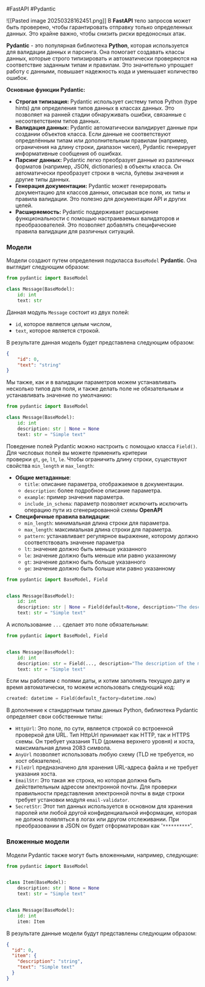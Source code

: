 #FastAPI #Pydantic 

![[Pasted image 20250328162451.png]]
В **FastAPI** тело запросов может быть проверено, чтобы гарантировать отправку только определенных данных. Это крайне важно, чтобы снизить риски вредоносных атак. 

**Pydantic** - это популярная библиотека **Python**, которая используется для валидации данных и парсинга. Она помогает создавать классы данных, которые строго типизировать и автоматически проверяются на соответствие заданным типам и правилам. Это значительно упрощает работу с данными, повышает надежность кода и уменьшает количество ошибок.

**Основные функции Pydantic:**
- **Строгая типизация:** Pydantic использует систему типов Python (type hints) для определения типов данных в классах данных. Это позволяет на ранней стадии обнаруживать ошибки, связанные с несоответствием типов данных.
- **Валидация данных:** Pydantic автоматически валидирует данные при создании объектов класса. Если данные не соответствуют определённым типам или дополнительным правилам (например, ограничения на длину строки, диапазон чисел), Pydantic генерирует информативные сообщения об ошибках.
- **Парсинг данных:** Pydantic легко преобразует данные из различных форматов (например, JSON, dictionaries) в объекты класса. Он автоматически преобразует строки в числа, булевы значения и другие типы данных.
- **Генерация документации:** Pydantic может генерировать документацию для классов данных, описывая все поля, их типы и правила валидации. Это полезно для документации API и других целей.
- **Расширяемость:** Pydantic поддерживает расширение функциональности с помощью настраиваемых валидаторов и преобразователей. Это позволяет добавлять специфические правила валидации для различных ситуаций.
### Модели
Модели создают путем определения подкласса `BaseModel` **Pydantic**. Она выглядит следующим образом:
```python
from pydantic import BaseModel

class Message(BaseModel):
    id: int
    text: str
```
Данная модуль `Message` состоит из двух полей:
- `id`, которое является целым числом,
- `text`, которое является строкой.

В результате данная модель будет представлена следующим образом:
```json
{
	"id": 0,
	"text": "string"
}
```
Мы также, как и в валидации параметров можем устанавливать несколько типов для поля, и также делать поле не обязательным и устанавливать значение по умолчанию:
```python
from pydantic import BaseModel

class Message(BaseModel):
    id: int
    description: str | None = None
    text: str = "Simple text"
```
Поведение полей Pydantic можно настроить с помощью класса `Field()`. Для числовых полей вы можете применить критерии проверки `gt`, `ge`, `lt`, `le`. Чтобы ограничить длину строки, существуют свойства `min_length` и `max_length`: 
- **Общие метаданные**:
	- `title`: описание параметра, отображаемое в документации.
	- `description`: более подробное описание параметра.
	- `example`: пример значения параметра.
	- `include_in_schema`: параметр позволяет исключить исключить операцию пути из сгенерированной схемы **OpenAPI**
-  **Специфичные правила валидации**:
	- `min_length`: минимальная длина строки для параметра.
	- `max_length`: максимальная длина строки для параметра.
	- `pattern`: устанавливает регулярное выражение, которому должно соответствовать значение параметра
	- `lt`: значение должно быть меньше указанного
	- `le`: значение должно быть меньше или равно указанному
	- `gt`: значение должно быть больше указанного
	- `ge`: значение должно быть больше или равно указанному

```python
from pydantic import BaseModel, Field


class Message(BaseModel):
    id: int
    description: str | None = Field(default=None, description="The description of the message", max_length=300)
    text: str = "Simple text"
```
А использование `...` сделает это поле обязательным:
```python
from pydantic import BaseModel, Field


class Message(BaseModel):
    id: int
    description: str = Field(..., description="The description of the message", max_length=300)
    text: str = "Simple text"
```
Если мы работаем с полями даты, и хотим заполнять текущую дату и время автоматически, то можем использовать следующий код:
```python
created: datetime = Field(default_factory=datetime.now)
```
В дополнение к стандартным типам данных Python, библиотека Pydantic определяет свои собственные типы:
- `HttpUrl`: Это поле, по сути, является строкой со встроенной проверкой для URL. Тип HttpUrl принимает как HTTP, так и HTTPS схемы. Он требует указания TLD (домена верхнего уровня) и хоста, максимальная длина 2083 символа.
- `AnyUrl` позволяет использовать любую схему (TLD не требуется, но хост обязателен).
- `FileUrl` предназначено для хранения URL-адреса файла и не требует указания хоста.
- `EmailStr`: Это такая же строка, но которая должна быть действительным адресом электронной почты. Для проверки правильности представления электронной почты в виде строки требует установки модуля `email-validator`.
- `SecretStr`: Этот тип данных используется в основном для хранения паролей или любой другой конфиденциальной информации, которая не должна появляться в логах или другом отслеживании. При преобразовании в JSON он будет отформатирован как '`**********`'.
### Вложенные модели
Модели Pydantic также могут быть вложенными, например, следующие:
```python
from pydantic import BaseModel


class Item(BaseModel):
    description: str | None = None
    text: str = "Simple text"


class Message(BaseModel):
    id: int
    item: Item
```
В результате данные модели будут представлены следующим образом:
```json
{
  "id": 0,
  "item": {
    "description": "string",
    "text": "Simple text"
  }
}
```